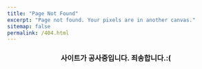 ```yaml
---
title: "Page Not Found"
excerpt: "Page not found. Your pixels are in another canvas."
sitemap: false
permalink: /404.html
---
```


<center> <h3>사이트가 공사중입니다. 죄송합니다.:( </h3></center>

<script type="text/javascript">
  var GOOG_FIXURL_LANG = 'en';
  var GOOG_FIXURL_SITE = '{{ site.url }}'
</script>
<script type="text/javascript"
  src="//linkhelp.clients.google.com/tbproxy/lh/wm/fixurl.js">
</script>
